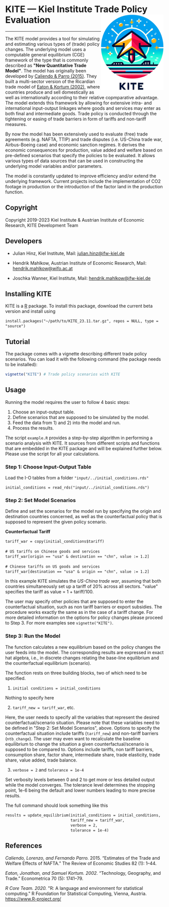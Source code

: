 # KITE — Kiel Institute Trade Policy Evaluation <img src="man/figures/logo_kite.png" align="right" width="200" height="240"/>
***

The KITE model provides a tool for simulating and estimating various types of (trade) policy changes. The underlying model uses a computable general equilibrium (CGE) framework of the type that is commonly described as **"New Quantitative Trade Model"**. The model has originally been developed by [Caliendo & Parro (2015)](#1). They built a multi-sector version of the Ricardian trade model of [Eaton & Kortum (2002)](#2), where countries produce and sell domestically as well as internationally according to their relative copmparative advantage. The model extends this framework by allowing for extensive intra- and international input-output linkages where goods and services may enter as both final and intermediate goods. Trade policy is conducted through the tightening or easing of trade barriers in form of tariffs and non-tariff measures.

By now the model has been extensively used to evaluate (free) trade agreements (e.g. NAFTA, TTIP) and trade disputes (i.e. US-China trade war, Airbus-Boeing case) and economic sanction regimes. It derives the economic consequences for production, value added and welfare based on pre-defined scenarios that specify the policies to be evaluated. It allows various types of data sources that can be used in constructing the underlying model variables and/or parameters.

The model is constantly updated to improve efficiency and/or extend the underlying framework. Current projects include the implementation of CO2 footage in production or the introduction of the factor land in the production function.

## Copyright

Copyright 2019-2023 Kiel Institute & Austrian Institute of Economic Research, KITE Development Team

## Developers

* Julian Hinz, Kiel Institute, Mail: [julian.hinz@ifw-kiel.de](mailto:julian.hinz@ifw-kiel.de)
  
* Hendrik Mahlkow, Austrian Institute of Economic Research, Mail: [hendrik.mahlkow@wifo.ac.at](mailto:hendrik.mahlkow@wifo.ac.at)
  
* Joschka Wanner, Kiel Institute, Mail: [hendrik.mahlkow@ifw-kiel.de](mailto:joschka.wanner@ifw-kiel.de)

## Installing KITE

KITE is a [R](#3) package. To install this package, download the current beta version and install using

```{R}
install.packages("~/path/to/KITE_23.11.tar.gz", repos = NULL, type = "source")
```

## Tutorial

The package comes with a vignette describing different trade policy scenarios. You can load it with the following command (the package needs to be installed):

```r
vignette("KITE") # Trade policy scenarios with KITE
```

## Usage

Running the model requires the user to follow 4 basic steps:

1. Choose an input-output table.
2. Define scenarios that are supposed to be simulated by the model.
3. Feed the data from 1) and 2) into the model and run.
4. Process the results.


The script `example.R` provides a step-by-step algorithm in performing a scenario analysis with KITE. It sources from different scripts and functions that are embedded in the KITE package and will be explained further below. Please use the script for all your calculations.

### Step 1: Choose Input-Output Table

Load the I-O tables from a folder `"input/../initial_conditions.rds"`

```{R}
initial_conditions = read_rds("input/../initial_conditions.rds")
```

### Step 2: Set Model Scenarios

Define and set the scenarios for the model run by specifying the origin and destination countries concerned, as well as the counterfactual policy that is supposed to represent the given policy scenario. 

**Counterfactual Tariff**
```{R}
tariff_war = copy(initial_conditions$tariff)

# US tariffs on Chinese goods and services
tariff_war[origin == "usa" & destination == "chn", value := 1.2]

# Chinese tariffs on US goods and services
tariff_war[destination == "usa" & origin == "chn", value := 1.2]

```

In this example KITE simulates the *US-China trade war*, assuming that both countries simultaneously set up a tariff of 20% across all sectors. "value" specifies the tariff as value = 1 + tariff/100.

The user may specify other policies that are supposed to enter the counterfactual situation, such as non tariff barriers or export subsidies. The procedure works exactly the same as in the case of a tariff change. For more detailed information on the options for policy changes please proceed to Step 3. For more examples see `vignette("KITE")`. 


### Step 3: Run the Model

The function calculates a new equilibrium based on the policy changes the user feeds into the model. The corresponding results are expressed in exact hat algebra, i.e., in discrete changes relating the base-line equilibrium and the counterfactual equilibrium (scenario). 

The function rests on three building blocks, two of which need to be specified.

1. `initial conditions = initial_conditions`

Nothing to specify here

2. `tariff_new = tariff_war`, etc.

Here, the user needs to specify all the variables that represent the desired counterfactual/scenario situation. Please note that these variables need to be defined in "Step 2: Set Model Scenarios", above. Options to specify the counterfactual situation include tariffs (`tariff_new`) and non-tariff barriers (`ntb_change`). The user may even want to recalculate the baseline equilibrium to change the situation a given counterfactual/scenario is supposed to be compared to. Options include tariffs, non tariff barriers, consumption share, factor share, intermediate share, trade elasticity, trade share, value added, trade balance.

3. `verbose = 2` and `tolerance = 1e-4`

Set verbosity levels between 0 and 2 to get more or less detailed output while the model converges. The tolerance level determines the stopping point, 1e-6 being the default and lower numbers leading to more precise results.

The full command should look something like this

```{R}
results = update_equilibrium(initial_conditions = initial_conditions,
                             tariff_new = tariff_war,
                             verbose = 2,
                             tolerance = 1e-4)
```

## References

<i id="#1">Caliendo, Lorenzo, and Fernando Parro.</i> 2015. “Estimates of the Trade and Welfare Effects of NAFTA.” The Review of Economic Studies 82 (1): 1–44.

<i id="#2">Eaton, Jonathan, and Samuel Kortum. 2002.</i> “Technology, Geography, and Trade.” Econometrica 70 (5): 1741–79.

<i id="#3">R Core Team. 2020.</i> "R: A language and environment for statistical computing." R Foundation for Statistical Computing, Vienna, Austria.  https://www.R-project.org/
